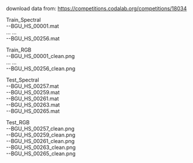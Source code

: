 download data from: https://competitions.codalab.org/competitions/18034

Train_Spectral  
--BGU_HS_00001.mat  
... ...  
--BGU_HS_00256.mat  

Train_RGB  
--BGU_HS_00001_clean.png  
... ...  
--BGU_HS_00256_clean.png  

Test_Spectral  
--BGU_HS_00257.mat  
--BGU_HS_00259.mat  
--BGU_HS_00261.mat  
--BGU_HS_00263.mat  
--BGU_HS_00265.mat  

Test_RGB  
--BGU_HS_00257_clean.png  
--BGU_HS_00259_clean.png  
--BGU_HS_00261_clean.png  
--BGU_HS_00263_clean.png  
--BGU_HS_00265_clean.png  
